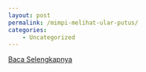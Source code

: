 ```yaml
---
layout: post
permalink: /mimpi-melihat-ular-putus/
categories:
    - Uncategorized
---
```


[Baca Selengkapnya](/07)